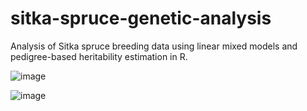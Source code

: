 # sitka-spruce-genetic-analysis
Analysis of Sitka spruce breeding data using linear mixed models and pedigree-based heritability estimation in R.

![image](https://github.com/user-attachments/assets/8139885d-3890-4131-bc76-213b829327af)

![image](https://github.com/user-attachments/assets/75d5302e-5502-4c0f-9838-8a25d7236308)
